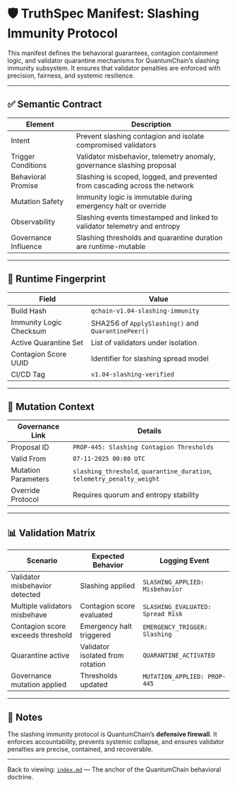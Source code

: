 # 🛡️ TruthSpec Manifest: Slashing Immunity Protocol

This manifest defines the behavioral guarantees, contagion containment logic, and validator quarantine mechanisms for QuantumChain’s slashing immunity subsystem. It ensures that validator penalties are enforced with precision, fairness, and systemic resilience.

---

## ✅ Semantic Contract

| Element                | Description                                                                 |
|------------------------|-----------------------------------------------------------------------------|
| Intent                 | Prevent slashing contagion and isolate compromised validators               |
| Trigger Conditions     | Validator misbehavior, telemetry anomaly, governance slashing proposal      |
| Behavioral Promise     | Slashing is scoped, logged, and prevented from cascading across the network |
| Mutation Safety        | Immunity logic is immutable during emergency halt or override               |
| Observability          | Slashing events timestamped and linked to validator telemetry and entropy   |
| Governance Influence   | Slashing thresholds and quarantine duration are runtime-mutable             |

---

## 🧬 Runtime Fingerprint

| Field                  | Value                                                  |
|------------------------|--------------------------------------------------------|
| Build Hash             | `qchain-v1.04-slashing-immunity`                       |
| Immunity Logic Checksum| SHA256 of `ApplySlashing()` and `QuarantinePeer()`     |
| Active Quarantine Set  | List of validators under isolation                     |
| Contagion Score UUID   | Identifier for slashing spread model                   |
| CI/CD Tag              | `v1.04-slashing-verified`                              |

---

## 📎 Mutation Context

| Governance Link        | Details                                                                    |
|------------------------|-----------------------------------------------------------------------------|
| Proposal ID            | `PROP-445: Slashing Contagion Thresholds`                                  |
| Valid From             | `07-11-2025 00:00 UTC`                                                      |
| Mutation Parameters    | `slashing_threshold`, `quarantine_duration`, `telemetry_penalty_weight`    |
| Override Protocol      | Requires quorum and entropy stability                                      |

---

## 📊 Validation Matrix

| Scenario                              | Expected Behavior                      | Logging Event                     |
|---------------------------------------|----------------------------------------|-----------------------------------|
| Validator misbehavior detected        | Slashing applied                       | `SLASHING_APPLIED: Misbehavior`   |
| Multiple validators misbehave         | Contagion score evaluated              | `SLASHING_EVALUATED: Spread Risk` |
| Contagion score exceeds threshold     | Emergency halt triggered               | `EMERGENCY_TRIGGER: Slashing`     |
| Quarantine active                     | Validator isolated from rotation       | `QUARANTINE_ACTIVATED`            |
| Governance mutation applied           | Thresholds updated                     | `MUTATION_APPLIED: PROP-445`      |

---

## 🧭 Notes

The slashing immunity protocol is QuantumChain’s **defensive firewall**. It enforces accountability, prevents systemic collapse, and ensures validator penalties are precise, contained, and recoverable.

---

Back to viewing: [`index.md`](./index.md) — The anchor of the QuantumChain behavioral doctrine.

